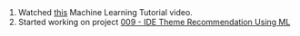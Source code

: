 ## 
1. Watched [this](https://www.youtube.com/watch?v=lvzekeBQsSo) Machine Learning Tutorial video.
2. Started working on project [009 - IDE Theme Recommendation Using ML](../Projects/009%20-%20IDE%20Theme%20Recommendation%20Using%20ML)